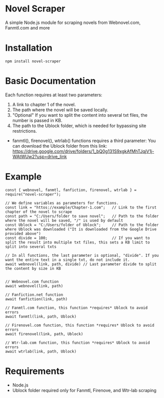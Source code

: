 # Novel Scraper
A simple Node.js module for scraping novels from Webnovel.com, Fanmtl.com and more

# Installation
```
npm install novel-scraper
```

# Basic Documentation
Each function requires at least two parameters:
1. A link to chapter 1 of the novel.
2. The path where the novel will be saved locally.
3. "Optional" If you want to split the content into several txt files, the number is passed in KB.
3. The path to the Ublock folder, which is needed for bypassing site restrictions.

- fanmtl(), firenovel(), wtrlab() functions requires a third parameter:
You can download the Ublock folder from this link:
https://drive.google.com/drive/folders/1_bQ0g131S9xgkAfMhTJqjV1j-WAtWUw2?usp=drive_link

# Example
```
const { webnovel, fanmtl, fanfiction, firenovel, wtrlab } = require("novel-scraper");

// We define variables as parameters for functions.
const link = "httos://example/Chapter-1.com";   // Link to the first chapter of the novel to scrape
const path = "C:/Users/folder to save novel";   // Path to the folder where the novel will be saved, "/" is used by default
const Ublock = "C:/Users/folder of Ublock";     // Path to the folder where Ublock was downloaded ("It is downloaded from the Google Drive provided above")
const divide = 100;                             // If you want to split the result into multiple txt files, this sets a KB limit to split into several txts

// In all functions, the last parameter is optional, "divide". If you want the entire text in a single txt, do not include it.
await webnovel(link, path, divide) // Last parameter divide to split the content by size in KB


// Webnovel.com function
await webnovel(link, path)

// Fanfiction.net function
await fanfiction(link, path)

// Fanmtl.com function, this function *requires* Ublock to avoid errors
await fanmtl(link, path, Ublock)

// Firenovel.com function, this function *requires* Ublock to avoid errors
await firenovel(link, path, Ublock)

// Wtr-lab.com function, this function *requires* Ublock to avoid errors
await wtrlab(link, path, Ublock)
```

# Requirements
- Node.js
- Ublock folder required only for Fanmtl, Firenove, and Wtr-lab scraping

